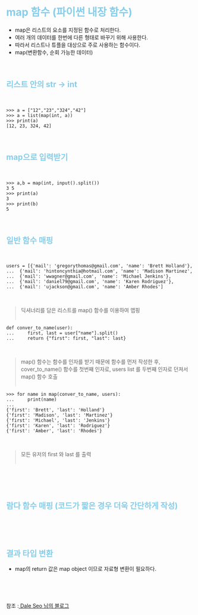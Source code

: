 # <div style="color:skyblue">map 함수 (파이썬 내장 함수)

- map은 리스트의 요소를 지정된 함수로 처리한다.
- 여러 개의 데이터를 한번에 다른 형태로 바꾸기 위해 사용한다.
- 따라서 리스트나 튜플을 대상으로 주로 사용하는 함수이다.
- map(변환함수, 순회 가능한 데이터)

<br>

## <div style="color:skyblue">리스트 안의 str -> int 

<br>

```
>>> a = ["12","23","324","42"]
>>> a = list(map(int, a))
>>> print(a)
[12, 23, 324, 42]
```
<br>

## <div style="color:skyblue">map으로 입력받기

<br>

```
>>> a,b = map(int, input().split())
3 5
>>> print(a)
3
>>> print(b)
5
```
<br>

## <div style="color:skyblue">일반 함수 매핑

<br>

```
users = [{'mail': 'gregorythomas@gmail.com', 'name': 'Brett Holland'},
...  {'mail': 'hintoncynthia@hotmail.com', 'name': 'Madison Martinez',
...  {'mail': 'wwagner@gmail.com', 'name': 'Michael Jenkins'},
...  {'mail': 'daniel79@gmail.com', 'name': 'Karen Rodriguez'},
...  {'mail': 'ujackson@gmail.com', 'name': 'Amber Rhodes']
```
<br>

>딕셔너리를 담은 리스트를 map() 함수를 이용하여 맵핑
<br><br>

```
def conver_to_name(user):
...     first, last = user["name"].split()
...     return {"first": first, "last": last}
```
<br>

 > map() 함수는 함수를 인자를 받기 때문에 함수를 먼저 작성한 후, <br> cover_to_name() 함수를 첫번쨰 인자로, users list 를 두번쨰 인자로 던져서 map() 함수 호출
<br><br>

```
>>> for name in map(conver_to_name, users):
...     print(name)
...
{'first': 'Brett', 'last': 'Holland'}
{'first': 'Madison', 'last': 'Martinez'}
{'first': 'Michael', 'last': 'Jenkins'}
{'first': 'Karen', 'last': 'Rodriguez'}
{'first': 'Amber', 'last': 'Rhodes'}
```
<br>

> 모든 유저의 first 와 last 를 출력
<br><br>

<br><br><br>

## <div style="color:skyblue">람다 함수 매핑 (코드가 짧은 경우 더욱 간단하게 작성)

<br><br><br>


## <div style="color:skyblue">결과 타입 변환</div>
- map의 return 값은 map object 이므로 자료형 변환이 필요하다.

<br><br><br>

참조 :<a href="https://www.daleseo.com/python-map/" style="text-align"> Dale Seo 님의 블로그</a>